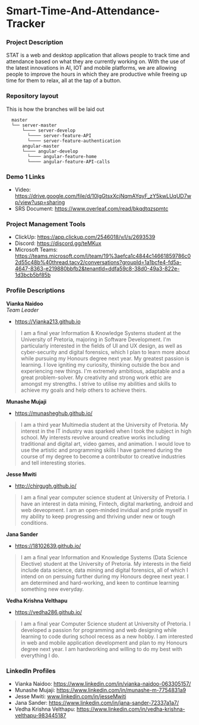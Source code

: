# Smart-Time-And-Attendance-Tracker

### Project Description
STAT is a web and desktop application that allows people to track time and attendance based on what they are currently working on. With the use of the latest innovations in AI, IOT and mobile platforms, we are allowing people to improve the hours in which they are productive while freeing up time for them to relax, all at the tap of a button.

### Repository layout
This is how the branches will be laid out

```
  master
  └── server-master
      └──── server-develop
        └──── server-feature-API
        └──── server-feature-authentication
      angular-master
      └──── angular-develop
        └──── angular-feature-home
        └──── angular-feature-API-calls
```
### Demo 1 Links
- Video: https://drive.google.com/file/d/10lgGtsxXcjNqmAYqyF_zY5kwLUqUD7wp/view?usp=sharing
- SRS Document: https://www.overleaf.com/read/bkqdtqzspmtc

### Project Management Tools
- ClickUp: https://app.clickup.com/2546018/v/l/s/2693539
- Discord: https://discord.gg/teMKux
- Microsoft Teams: https://teams.microsoft.com/l/team/19%3aefca1c4844c14661859786c02d55c48b%40thread.tacv2/conversations?groupId=1a1bcfe4-fd5a-4647-8363-e219880bbfb2&tenantId=ddfa59c8-38d0-49a3-822e-1d3bcb5bf85b

### Profile Descriptions

**Vianka Naidoo**\
_Team Leader_
- https://Vianka213.github.io
> I am a final year Information & Knowledge Systems student at the University of Pretoria, majoring in Software Development. I'm particularly interested in the fields of UI and UX design, as well as cyber-security and digital forensics, which I plan to learn more about while pursuing my Honours degree next year.
My greatest passion is learning. I love igniting my curiosity, thinking outside the box and experiencing new things.
I'm extremely ambitious, adaptable and a great problem-solver. My creativity and strong work ethic are amongst my strengths. I strive to utilise my abilities and skills to achieve my goals and help others to achieve theirs.

**Munashe Mujaji**
- https://munasheghub.github.io/
> I am a third year Multimedia student at the University of Pretoria. My interest in the IT industry was sparked when I took the subject in high school.
> My interests revolve around creative works including traditional and digital art, video games, and animation. I would love to use the artistic and programming skills I have garnered during the course of my degree to become a contributor to creative industries and tell interesting stories.

**Jesse Mwiti**
- http://chirgugh.github.io/
> I am a final year computer science student at University of Pretoria.
I have an interest in data mining, Fintech, digital marketing, android and web deveopment. I am an open-minded invidual and pride myself in my ability to keep progressing and thriving under new or tough conditions.

**Jana Sander**
- https://18102639.github.io/
> I am a final year Information and Knowledge Systems (Data Science Elective) student at the University of Pretoria. My interests in the field include data science, data mining and digital forensics, all of which I intend on on persuing further during my Honours degree next year. I am determined and hard-working, and keen to continue learning something new everyday.

**Vedha Krishna Velthapu**
- https://vedha286.github.io/
> I am a final year Computer Science student at University of Pretoria. I developed a passion for programming and web designing while learning to code during school recess as a new hobby. I am interested in web and mobile application development and plan to my Honours degree next year. I am hardworking and willing to do my best with everything I do.

### LinkedIn Profiles
- Vianka Naidoo: https://www.linkedin.com/in/vianka-naidoo-063305157/
- Munashe Mujaji: https://www.linkedin.com/in/munashe-m-7754831a9
- Jesse Mwiti: www.linkedin.com/in/jesseMwiti
- Jana Sander: https://www.linkedin.com/in/jana-sander-72337a1a7/
- Vedha Krishna Velthapu: https://www.linkedin.com/in/vedha-krishna-velthapu-983445187
